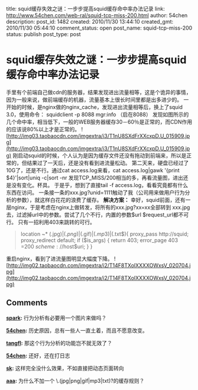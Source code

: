 title: squid缓存失效之谜：一步步提高squid缓存命中率办法记录
link: http://www.54chen.com/web-ral/squid-tcp-miss-200.html
author: 54chen
description: 
post_id: 1482
created: 2010/11/30 13:44:10
created_gmt: 2010/11/30 05:44:10
comment_status: open
post_name: squid-tcp-miss-200
status: publish
post_type: post

# squid缓存失效之谜：一步步提高squid缓存命中率办法记录

手里有个前端自己做cdn的服务器，结果发现进出流量相等，这是个诡异的事情，因为一般来说，做前端缓存的机器，流量基本上很长时间里都是出多进少的。 一开始的时候，是nginx做的nginx_cache，发现进出流量相等后，换上了squid 3.0，使用命令： squidclient -p 8088 mgr:info （启在8088） 发现如图所示的几个命中率，相当低下，一般的WEB服务器缓存30－60％是正常的，而CDN作用的应该说80%以上才是正常的。 ![http://img03.taobaocdn.com/imgextra/i3/T1nU8SXdFrXXcxpD.U_015909.jpg](http://img03.taobaocdn.com/imgextra/i3/T1nU8SXdFrXXcxpD.U_015909.jpg) 刚启动squid的时候，个人认为是因为缓存文件还没有拖动到前端来，所以是正常的，但结果过了一天后，还是没有看到进流量松动。 第二天来，硬盘已经过了10G了，还是不行。通过cat access.log来看，cat access.log|gawk '{print $4}'|sort|uniq -c|sort -nr 发现TCP_MISS/200相当的多，再看流量图，进出还是没有变化。杯具。 于是乎，想到了直接tail -f access.log，看看究竟都有什么东西在访问。 一条接一条的xxx.jpg?unid=1111触动了我（公司用来做用户行为分析的参数），就这样白花花的浪费了缓存。 **解决方案：** 幸好，squid前面，还有一层nginx，于是考虑在nginx上做转发，将所有的xxx.jpg?xx=xx全部转到 xxx.jpg去，过滤掉url中的参数。尝试了几个不行，内置的参数$url $request_url都不可行。 只有一招利用403来跳转的可行。 

> location ~* (.jpg$)|(.png$)|(.gif$)|(.mp3$)|(.txt$){ proxy_pass http://squid; proxy_redirect default; if ($is_args) { return 403; error_page 403 =200 $scheme://$host$uri; } } 

重启nginx，看到了进流量图明显大幅度下降。 ![http://img02.taobaocdn.com/imgextra/i2/T14F8TXolXXXXOWxsV_020704.jpg](http://img02.taobaocdn.com/imgextra/i2/T14F8TXolXXXXOWxsV_020704.jpg)

## Comments

**[spark](#13245 "2010-12-01 16:53:28"):** 行为分析有必要用一个图片来做吗？

**[54chen](#13246 "2010-12-01 17:53:13"):** 历史原因，总有一些人一直土着，而且不愿意改变。

**[tangfl](#13247 "2010-12-02 10:03:51"):** 那这个行为分析的功能岂不就无效了？

**[54chen](#13248 "2010-12-03 11:47:27"):** 还好，还在打日志

**[sk](#13504 "2011-04-14 11:17:53"):** 这样完全没什么效果，不如直接把动态页面转向

**[aaa](#13950 "2011-11-02 00:26:35"):** 为什么不加一个 \\.(jpg|png|gif|mp3|txt)\?的缓存规则？

